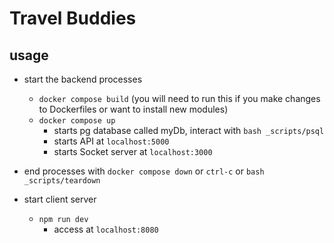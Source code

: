 # Travel Buddies

## usage
- start the backend processes
    - `docker compose build` (you will need to run this if you make changes to Dockerfiles or want to install new modules)
    - `docker compose up`
        - starts pg database called myDb, interact with `bash _scripts/psql`
        - starts API at `localhost:5000`
        - starts Socket server at `localhost:3000`
- end processes with `docker compose down` or `ctrl-c` or `bash _scripts/teardown` 

- start client server
    - `npm run dev`
        - access at `localhost:8080` 
